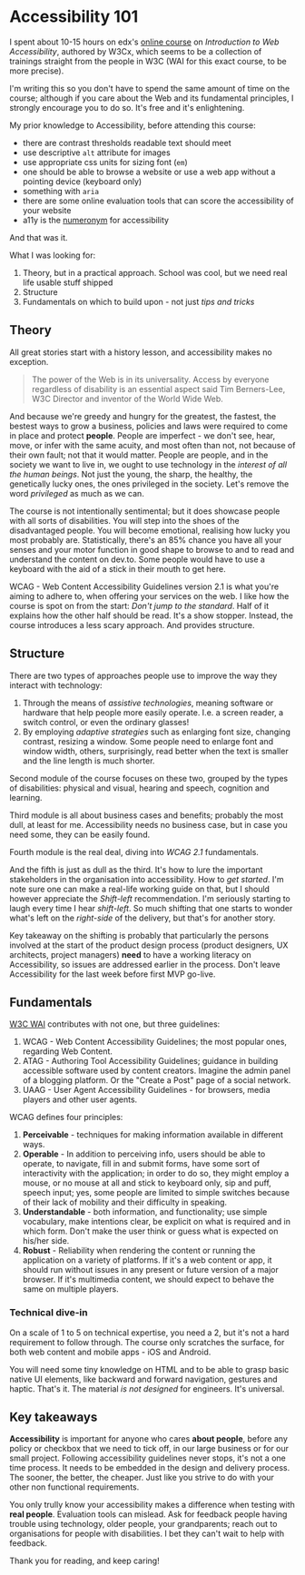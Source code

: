 # Accessibility 101

I spent about 10-15 hours on edx's [online course](https://learning.edx.org/course/course-v1:W3Cx+WAI0.1x+3T2019/home)
on *Introduction to Web Accessibility*, authored by W3Cx, which seems to be a collection of trainings
straight from the people in W3C (WAI for this exact course, to be more precise).

I'm writing this so you don't have to spend the same amount of time on the
course; although if you care about the Web and its fundamental principles, I
strongly encourage you to do so. It's free and it's enlightening.

My prior knowledge to Accessibility, before attending this course:

 * there are contrast thresholds readable text should meet
 * use descriptive `alt` attribute for images
 * use appropriate css units for sizing font (`em`)
 * one should be able to browse a website or use a web app without a pointing device (keyboard only)
 * something with `aria`
 * there are some online evaluation tools that can score the accessibility of
   your website
 * a11y is the [numeronym](https://en.wikipedia.org/wiki/Numeronym) for accessibility

And that was it.

What I was looking for:

1. Theory, but in a practical approach. School was cool, but we need real life
   usable stuff shipped
1. Structure
1. Fundamentals on which to build upon - not just *tips and tricks*

## Theory

All great stories start with a history lesson, and accessibility makes no
exception. 

> The power of the Web is in its universality. Access by everyone regardless
> of disability is an essential aspect
said Tim Berners-Lee, W3C Director and inventor of the World Wide Web.

And because we're greedy and hungry for the greatest, the fastest, the bestest
ways to grow a business, policies and laws were required to come in place and protect
**people**. People are imperfect - we don't see, hear, move, or infer with the
same acuity,
and most often than not, not because of their own fault; not that it would matter.
People are people, and in the society we want to live in, we ought to use
technology in the *interest of all the human beings*. Not just the young, the sharp,
the healthy, the genetically lucky ones, the ones privileged in the society.
Let's remove the word *privileged* as much as we can.

The course is not intentionally sentimental; but it does showcase people with all sorts of disabilities.
You will step into the shoes of the disadvantaged people.
You will become emotional, realising how lucky you most probably are.
Statistically, there's an 85% chance you have all your senses and your motor
function in good shape to browse to and to read and understand the content on
dev.to. Some people would have to use a keyboard with the aid of a stick in their mouth
to get here.

WCAG - Web Content Accessibility Guidelines version 2.1 is what you're aiming to
adhere to, when offering your services on the web. I like how the course is spot
on from the start: *Don't jump to the standard*. Half of it explains how the other
half should be read. It's a show stopper. Instead, the course introduces a less
scary approach. And provides structure.

## Structure

There are two types of approaches people use to improve the way they interact with
technology:

1. Through the means of *assistive technologies*, meaning software or hardware
   that help people more easily operate. I.e. a screen reader, a switch control,
   or even the ordinary glasses!
1. By employing *adaptive strategies* such as enlarging font size, changing
   contrast, resizing a window. Some people need to enlarge font and window
   width, others, surprisingly, read better when the text is smaller and the
   line length is much shorter.

Second module of the course focuses on these two, grouped by the types of
disabilities: physical and visual, hearing and speech, cognition and learning.

Third module is all about business cases and benefits; probably the most dull,
at least for me. Accessibility needs no business case, but in case you need
some, they can be easily found.

Fourth module is the real deal, diving into *WCAG 2.1* fundamentals.

And the fifth is just as dull as the third. It's how to lure the important
stakeholders in the organisation into accessibility. How to *get started*. I'm
note sure one can make a real-life working guide on that, but I should however
appreciate the *Shift-left* recommendation. I'm seriously starting to laugh
every time I hear *shift-left*. So much shifting that one starts to wonder
what's left on the *right-side* of the delivery, but that's for another story.

Key takeaway on the shifting is probably that particularly the persons involved 
at the start of the product design process (product designers, UX architects, project managers)
**need** to have a working literacy on Accessibility, so issues are addressed
earlier in the process. Don't leave Accessibility for the last week before
first MVP go-live.

## Fundamentals

[W3C WAI](https://www.w3.org/WAI/) contributes with not one, but three guidelines:

1. WCAG - Web Content Accessibility Guidelines; the most popular ones, regarding Web Content.
1. ATAG - Authoring Tool Accessibility Guidelines; guidance in building
   accessible software used by content creators. Imagine the admin panel of a
   blogging platform. Or the "Create a Post" page of a social network.
1. UAAG - User Agent Accessibility Guidelines - for browsers, media players and
   other user agents.

WCAG defines four principles:

1. **Perceivable** - techniques for making information available in different ways.
1. **Operable** - In addition to perceiving info, users should be able to operate,
   to navigate, fill in and submit forms, have some sort of interactivity with
   the application; in order to do so, they might employ a mouse,
   or no mouse at all and stick to keyboard only, sip and puff, speech input; yes, some people
   are limited to simple switches because of their lack of mobility and their
   difficulty in speaking.
1. **Understandable** - both information, and functionality; use simple vocabulary,
   make intentions clear, be explicit on what is required and in which form.
   Don't make the user think or guess what is expected on his/her side.
1. **Robust** - Reliability when rendering the content or running the
   application on a variety of platforms. If it's a web content or app, it
   should run without issues in any present or future version of a major browser.
   If it's multimedia content, we should expect to behave the same on multiple players.

### Technical dive-in

On a scale of 1 to 5 on technical expertise, you need a 2, but it's not a hard
requirement to follow through. The course only scratches the surface, for both
web content and mobile apps - iOS and Android.

You will need some tiny knowledge on HTML and to be able to grasp basic native UI
elements, like backward and forward navigation, gestures and haptic. That's it.
The material *is not designed* for engineers. It's universal.

## Key takeaways

**Accessibility** is important for anyone who cares **about people**, before any policy or
checkbox that we need to tick off, in our large business or for our small project.
Following accessibility guidelines never stops, it's not a one time process. It
needs to be embedded in the design and delivery process. The sooner, the better,
the cheaper. Just like you strive to do with your other non functional
requirements.

You only trully know your accessibility makes a difference when testing with **real people**.
Evaluation tools can mislead. Ask for feedback people having trouble using technology,
older people, your grandparents; reach out to organisations for people with
disabilities. I bet they can't wait to help with feedback.

Thank you for reading, and keep caring!
